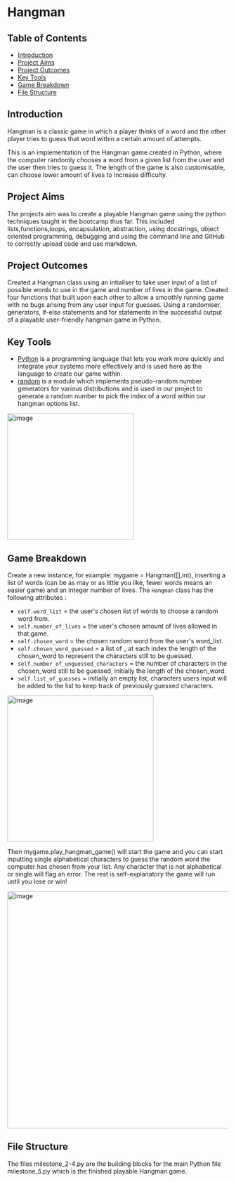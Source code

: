 # Hangman

## Table of Contents

- [Introduction](#brief)
- [Project Aims](#aim)
- [Project Outcomes](#outcome)
- [Key Tools](#tools)
- [Game Breakdown](#instructions)
- [File Structure](#structure)

<a id="intro"></a>
## Introduction

Hangman is a classic game in which a player thinks of a word and the other player tries to guess that word within a certain amount of attempts.

This is an implementation of the Hangman game created in Python, where the computer randomly chooses a word from a given list from the user and the user then tries to guess it. The length of the game is also customisable, can choose lower amount of lives to increase difficulty.

<a id="aim"></a>
## Project Aims

The projects aim was to create a playable Hangman game using the python techniques taught in the bootcamp thus far. This included lists,functions,loops, encapsulation, abstraction, using docstrings, object oriented programming, debugging and using the command line and GitHub to correctly upload code and use markdown.

## Project Outcomes

Created a Hangman class using an intialiser to take user input of a list of possible words to use in the game and number of lives in the game. Created four functions that built upon each other to allow a smoothly running game with no bugs arising from any user input for guesses. Using a randomiser, generators, if-else statements and for statements in the successful output of a playable user-friendly hangman game in Python.

<a id="tools"></a>
## Key Tools

* [Python](https://wiki.python.org/moin/BeginnersGuide/Programmers) is a programming language that lets you work more quickly and integrate your systems more effectively and is used here as the language to create our game within.
* [random](https://docs.python.org/3/library/random.html) is a module which implements pseudo-random number generators for various distributions and is used in our project to generate a random number to pick the index of a word within our hangman options list.
<img width="288" alt="image" src="https://github.com/jbell22j/hangman/assets/141024595/5a9eb69e-0b85-4034-9b8e-2ef36094a222">


<a id="instructions"></a>
## Game Breakdown

Create a new instance, for example: mygame = Hangman([],int), inserting a list of words (can be as may or as little you like, fewer words means an easier game) and an integer number of lives. The `Hangman` class has the following attributes :
* `self.word_list` = the user's chosen list of words to choose a random word from.
* `self.number_of_lives` = the user's chosen amount of lives allowed in that game.
* `self.chosen_word` = the chosen random word from the user's word_list.
* `self.chosen_word_guessed` = a list of _ at each index the length of the chosen_word to represent the characters still to be guessed.
* `self.number_of_unguessed_characters` = the number of characters in the chosen_word still to be guessed, initially the length of the chosen_word.
* `self.list_of_guesses` = initially an empty list, characters users input will be added to the list to keep track of previously guessed characters.


<img width="333" alt="image" src="https://github.com/jbell22j/hangman/assets/141024595/1d427a05-f3a9-4cb8-807d-5742914561f1">

Then mygame.play_hangman_game() will start the game and you can start inputting single alphabetical characters to guess the random word the computer has chosen from your list. Any character that is not alphabetical or single will flag an error. The rest is self-explanatory the game will run until you lose or win!

<img width="540" alt="image" src="https://github.com/jbell22j/hangman/assets/141024595/59bcaad8-d89a-4666-a195-761a92f6c042">

<a id="structure"></a>
## File Structure

The files milestone_2-4.py are the building blocks for the main Python file milestone_5.py which is the finished playable Hangman game.

